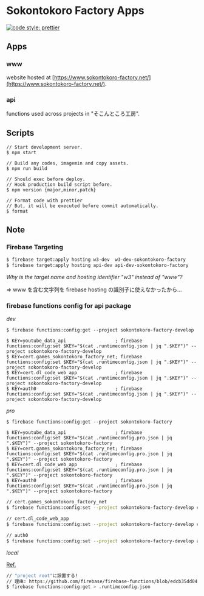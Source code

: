 # Sokontokoro Factory Apps

[![code style: prettier](https://img.shields.io/badge/code_style-prettier-ff69b4.svg?style=flat-square)](https://github.com/prettier/prettier)

## Apps

### www

website hosted at [https://www.sokontokoro-factory.net/](https://www.sokontokoro-factory.net/).

### api

functions used across projects in "そこんところ工房".

## Scripts

```
// Start development server.
$ npm start

// Build any codes, imagemin and copy assets.
$ npm run build

// Should exec before deploy.
// Hook production build script before.
$ npm version {major,minor,patch}

// Format code with prettier
// But, it will be executed before commit automatically.
$ format
```

## Note

### Firebase Targeting

```bash
$ firebase target:apply hosting w3-dev  w3-dev-sokontokoro-factory
$ firebase target:apply hosting api-dev api-dev-sokontokoro-factory
```

_Why is the target name and hosting identifier "w3" instead of "www"?_

=> www を含む文字列を firebase hosting の識別子に使えなかったから...

### firebase functions config for api package

_dev_

```shell script
$ firebase functions:config:get --project sokontokoro-factory-develop
```

```shell script
$ KEY=youtube_data_api                  ; firebase functions:config:set $KEY="$(cat .runtimeconfig.json | jq ".$KEY")" --project sokontokoro-factory-develop
$ KEY=cert.games_sokontokoro_factory_net; firebase functions:config:set $KEY="$(cat .runtimeconfig.json | jq ".$KEY")" --project sokontokoro-factory-develop
$ KEY=cert.dl_code_web_app              ; firebase functions:config:set $KEY="$(cat .runtimeconfig.json | jq ".$KEY")" --project sokontokoro-factory-develop
$ KEY=auth0                             ; firebase functions:config:set $KEY="$(cat .runtimeconfig.json | jq ".$KEY")" --project sokontokoro-factory-develop
```

_pro_

```shell script
$ firebase functions:config:get --project sokontokoro-factory
```

```shell script
$ KEY=youtube_data_api                  ; firebase functions:config:set $KEY="$(cat .runtimeconfig.pro.json | jq ".$KEY")" --project sokontokoro-factory
$ KEY=cert.games_sokontokoro_factory_net; firebase functions:config:set $KEY="$(cat .runtimeconfig.pro.json | jq ".$KEY")" --project sokontokoro-factory
$ KEY=cert.dl_code_web_app              ; firebase functions:config:set $KEY="$(cat .runtimeconfig.pro.json | jq ".$KEY")" --project sokontokoro-factory
$ KEY=auth0                             ; firebase functions:config:set $KEY="$(cat .runtimeconfig.pro.json | jq ".$KEY")" --project sokontokoro-factory

```

```bash
// cert.games_sokontokoro_factory_net
$ firebase functions:config:set --project sokontokoro-factory-develop cert.games_sokontokoro_factory_net="$(cat .runtimeconfig.json | jq '.cert.games_sokontokoro_factory_net')"

// cert.dl_code_web_app
$ firebase functions:config:set --project sokontokoro-factory-develop cert.dl_code_web_app="$(cat .runtimeconfig.json | jq '.cert.dl_code_web_app')"

// auth0
$ firebase functions:config:set --project sokontokoro-factory-develop auth0="$(cat .runtimeconfig.json | jq '.auth0')"
```

_local_

[Ref.](https://firebase.google.com/docs/functions/local-shell?hl=ja)

```bash
// "project root"に設置する!
// 理由: https://github.com/firebase/firebase-functions/blob/edcb35dd042cf350d50dfb618d60d0a5686e06fd/src/config.ts#L72
$ firebase functions:config:get > .runtimeconfig.json
```
